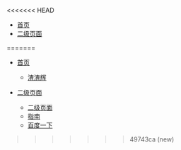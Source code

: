 <<<<<<< HEAD
<!-- _navbar.md -->
* [首页](/)
* [二级页面](/zh-cn/)

=======
<!-- _navbar.md导航栏 -->
* [首页](README.md)
  * [渣渣辉](guide.md)

* [二级页面](/second/)
  * [二级页面](/second/)
  * [指南](/second/guide.md)
  * [百度一下](/second/baidu.md)

>>>>>>> 49743ca (new)
